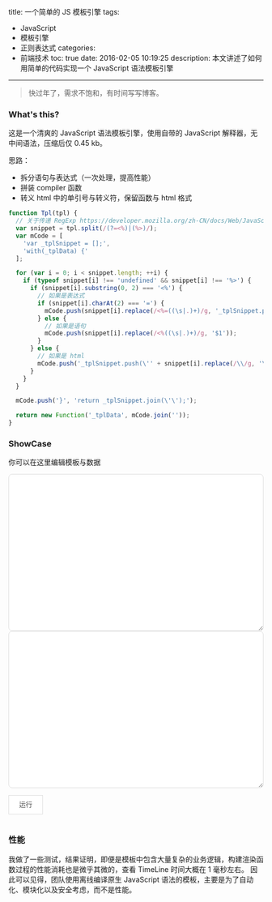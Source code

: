 title: 一个简单的 JS 模板引擎
tags:
  - JavaScript
  - 模板引擎
  - 正则表达式
categories:
  - 前端技术
toc: true
date: 2016-02-05 10:19:25
description: 本文讲述了如何用简单的代码实现一个 JavaScript 语法模板引擎
---

> 快过年了，需求不饱和，有时间写写博客。

### What's this?

这是一个清爽的 JavaScript 语法模板引擎，使用自带的 JavaScript 解释器，无中间语法，压缩后仅 0.45 kb。

思路：
 * 拆分语句与表达式（一次处理，提高性能）
 * 拼装 compiler 函数
 * 转义 html 中的单引号与转义符，保留函数与 html 格式

```js
function Tpl(tpl) {
  // 关于传递 RegExp https://developer.mozilla.org/zh-CN/docs/Web/JavaScript/Reference/Global_Objects/String/split
  var snippet = tpl.split(/(?=<%)|(%>)/);
  var mCode = [
    'var _tplSnippet = [];',
    'with(_tplData) {'
  ];

  for (var i = 0; i < snippet.length; ++i) {
    if (typeof snippet[i] !== 'undefined' && snippet[i] !== '%>') {
      if (snippet[i].substring(0, 2) === '<%') {
        // 如果是表达式
        if (snippet[i].charAt(2) === '=') {
          mCode.push(snippet[i].replace(/<%=((\s|.)+)/g, '_tplSnippet.push($1);'));
        } else {
          // 如果是语句
          mCode.push(snippet[i].replace(/<%((\s|.)+)/g, '$1'));
        }
      } else {
        // 如果是 html
        mCode.push('_tplSnippet.push(\'' + snippet[i].replace(/\\/g, '\\\\').replace(/'/g, '\\\'').replace(/\n/g, '\\n') + '\');');
      }
    }
  }

  mCode.push('}', 'return _tplSnippet.join(\'\');');

  return new Function('_tplData', mCode.join(''));
}
```
### ShowCase

你可以在这里编辑模板与数据

<textarea class="J_Tpl custom-tpl"></textarea>

<textarea class="J_Data custom-data"></textarea>

<button class="J_Compile custom-btn">运行</button>

<pre class="J_Result custom-result"></pre>

### 性能

我做了一些测试，结果证明，即便是模板中包含大量复杂的业务逻辑，构建渲染函数过程的性能消耗也是微乎其微的，查看 TimeLine 时间大概在 1 毫秒左右。
因此可以见得，团队使用离线编译原生 JavaScript 语法的模板，主要是为了自动化、模块化以及安全考虑，而不是性能。



<style>
  .custom-tpl, .custom-data {
    width: 100%;
    height: 310px;
    outline: none;
    resize: vertical;
    padding: 4px 8px;
    border-radius: 7px;
    border: 1px solid #DDD;
  }
  .custom-btn {
    outline: none;
    display: inline-block;
    padding: 3px 20px 3px;
    line-height: 30px;
    color: #444;
    font-size: 13px;
    background: white;
    border: 1px solid #ddd;
  }
</style>

<script class="J_TplStore" type="text/html">
  <ul>
   <% for(var i = 0; i < data.length; i++) { %>
     <li>
     <% if(i === 1) { %>
     <i> * </i>
     <% } %>
     <%= data[i] %>
     </li>
   <% } %>
  </ul>
</script>

<script class="J_DataStore" type="text/html">
  {
    "data": [1, 2, 3]
  }
</script>

<script>
  setTimeout(function() {
    function Tpl(tpl) {
      // 关于传递 RegExp https://developer.mozilla.org/zh-CN/docs/Web/JavaScript/Reference/Global_Objects/String/split
      var snippet = tpl.split(/(?=<%)|(%>)/);
      var mCode = [
        'var _tplSnippet = [];',
        'with(_tplData) {'
      ];
    
      for (var i = 0; i < snippet.length; ++i) {
        if (typeof snippet[i] !== 'undefined' && snippet[i] !== '%>') {
          if (snippet[i].substring(0, 2) === '<%') {
            // 如果是表达式
            if (snippet[i].charAt(2) === '=') {
              mCode.push(snippet[i].replace(/<%=((\s|.)+)/g, '_tplSnippet.push($1);'));
            } else {
              // 如果是语句
              mCode.push(snippet[i].replace(/<%((\s|.)+)/g, '$1'));
            }
          } else {
            // 如果是 html
            mCode.push('_tplSnippet.push(\'' + snippet[i].replace(/\\/g, '\\\\').replace(/'/g, '\\\'').replace(/\n/g, '\\n') + '\');');
          }
        }
      }
    
      mCode.push('}', 'return _tplSnippet.join(\'\');');
    
      return new Function('_tplData', mCode.join(''));
    }
    
    $('.J_Tpl').val($('.J_TplStore').html());
    $('.J_Data').val($('.J_DataStore').html());
    
    $('.J_Compile').on('click', function(){
      if(!JSON) {
        $('.J_Result').text('你的浏览器没有 JSON 对象，请切换浏览器再试');
        return;
      }
      
      var compiler, data, t, cTime, rTime;
      
      try {
        t = new Date().getTime();
        compiler = Tpl($('.J_Tpl').val());
        cTime = new Date().getTime() - t;
      } catch(e) {
        $('.J_Result').text('模板格式错误\n' + e.stack);
        return;
      }
      
      try {
        data = JSON.parse($('.J_Data').val());
      } catch(e) {
        $('.J_Result').text('数据格式错误\n' + e.stack);
        return;
      }
      
      try {
        t = new Date().getTime();
        var html = compiler(data);
        rTime = new Date().getTime() - t;
        $('.J_Result').text('<!-- 创建渲染函数用时：' + cTime + ' ms, 渲染用时：' + rTime + ' ms -->\n' + html);
      } catch(e) {
        $('.J_Result').text('渲染错误\n' + e.stack);
        return;
      }
    }).trigger('click');
  }, 100);
</script>
